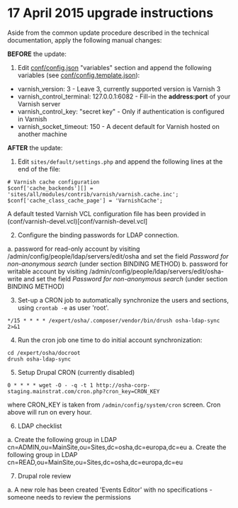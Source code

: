 17 April 2015 upgrade instructions
==================================

Aside from the common update procedure described in the technical documentation, apply the following manual changes:

__BEFORE__ the update:

1. Edit [conf/config.json](conf/config.json) "variables" section and append the following variables (see [conf/config.template.json](config.template.json)):
  * varnish_version: 3 - Leave 3, currently supported version is Varnish 3
  * varnish_control_terminal: 127.0.0.1:6082 - Fill-in the __address:port__ of your Varnish server
  * varnish_control_key: "secret key" - Only if authentication is configured in Varnish
  * varnish_socket_timeout: 150 - A decent default for Varnish hosted on another machine

__AFTER__ the update:

1. Edit `sites/default/settings.php` and append the following lines at the end of the file:
```
# Varnish cache configuration
$conf['cache_backends'][] = 'sites/all/modules/contrib/varnish/varnish.cache.inc';
$conf['cache_class_cache_page'] = 'VarnishCache';
```
A default tested Varnish VCL configuration file has been provided in (conf/varnish-devel.vcl)[conf/varnish-devel.vcl]

2. Configure the binding passwords for LDAP connection.

a. password for read-only account by visiting /admin/config/people/ldap/servers/edit/osha and set the field *Password for non-anonymous search* (under section BINDING METHOD)
b. password for writable account by visiting /admin/config/people/ldap/servers/edit/osha-write and set the field *Password for non-anonymous search* (under section BINDING METHOD)


3. Set-up a CRON job to automatically synchronize the users and sections, using `crontab -e` as user 'root'.
```
*/15 * * * * /expert/osha/.composer/vendor/bin/drush osha-ldap-sync 2>&1
```

4. Run the cron job one time to do initial account synchronization:

```
cd /expert/osha/docroot
drush osha-ldap-sync
```

5. Setup Drupal CRON (currently disabled)
```
0 * * * * wget -O - -q -t 1 http://osha-corp-staging.mainstrat.com/cron.php?cron_key=CRON_KEY
```
where CRON_KEY is taken from `/admin/config/system/cron` screen. Cron above will run on every hour.

6. LDAP checklist

  a. Create the following group in LDAP cn=ADMIN,ou=MainSite,ou=Sites,dc=osha,dc=europa,dc=eu
  a. Create the following group in LDAP cn=READ,ou=MainSite,ou=Sites,dc=osha,dc=europa,dc=eu

7. Drupal role review

  a. A new role has been created 'Events Editor' with no specifications - someone needs to review the permissions
